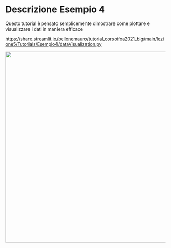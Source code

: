 # Descrizione Esempio 4

Questo tutorial è pensato semplicemente dimostrare come plottare e visualizzare i dati in maniera efficace


https://share.streamlit.io/bellonemauro/tutorial_corsoifoa2021_big/main/lezione5/Tutorials/Esempio4/dataVisualization.py


<img src="https://github.com/bellonemauro/Tutorial_corsoIFOA2021_big/blob/main/lezione5/Tutorials/Example4/screen_result.png"  width="1024" height="600" />
